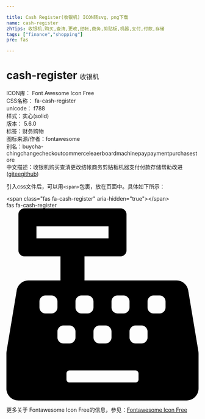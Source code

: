 ```yaml
---

title: Cash Register(收银机) ICON转svg、png下载
name: cash-register
zhTips: 收银机,购买,查清,更改,结帐,商务,剪贴板,机器,支付,付款,存储
tags: ["finance","shopping"]
pre: fas

---
```


# cash-register  <small style="font-size: 60%;font-weight: 100">收银机</small>


<div class="detail-page">
<p>
<span>
ICON库：
<span class="badge-secondary badge">Font Awesome Icon Free</span> 
</span>
<br/>
<span>
CSS名称：
<span class="badge-secondary badge">fa-cash-register</span> 
</span>
<br/>
<span>
unicode：
<span class="badge-secondary badge">f788</span> 
<copy-btn content='f788' btn-title=""></copy-btn>
<copy-btn :content='String.fromCodePoint(parseInt("f788", 16))' btn-title="复制U"></copy-btn>
</span><br/><span>样式：<span class="badge-light badge">实心(solid)</span></span>
<br/>
<span>
版本：
<span class="badge-secondary badge">5.6.0</span> 
</span><br/><span>标签：<span class="badge-light badge"><router-link to="/tags/finance.html">财务</router-link></span><span class="badge-light badge"><router-link to="/tags/shopping.html">购物</router-link></span></span>
<br/>
<span>图标来源/作者：<span class="badge-light badge">fontawesome</span></span> 
<br/>
<span>别名：<span class="badge-light badge">buy</span><span class="badge-light badge">cha-ching</span><span class="badge-light badge">change</span><span class="badge-light badge">checkout</span><span class="badge-light badge">commerce</span><span class="badge-light badge">leaerboard</span><span class="badge-light badge">machine</span><span class="badge-light badge">pay</span><span class="badge-light badge">payment</span><span class="badge-light badge">purchase</span><span class="badge-light badge">store</span></span><br/><span class="zh-detail">中文描述：<span class="badge-primary badge">收银机</span><span class="badge-primary badge">购买</span><span class="badge-primary badge">查清</span><span class="badge-primary badge">更改</span><span class="badge-primary badge">结帐</span><span class="badge-primary badge">商务</span><span class="badge-primary badge">剪贴板</span><span class="badge-primary badge">机器</span><span class="badge-primary badge">支付</span><span class="badge-primary badge">付款</span><span class="badge-primary badge">存储</span><span class="help-link"><span>帮助改进</span>(<a href="https://gitee.com/liuwave/icon-helper/edit/master/json/fontawesome/solid/cash-register.json" target="_blank" rel="noopener noreferrer">gitee</a><a href="https://github.com/liuwave/icon-helper/edit/master/json/fontawesome/solid/cash-register.json" target="_blank" rel="noopener noreferrer">github</a></span>)</span><br/>
</p>
</div>
<div class="alert alert-dark">
  <i class="fas fa-cash-register fa-xs"></i>
  <i class="fas fa-cash-register fa-sm"></i>
  <i class="fas fa-cash-register fa-lg"></i>
  <i class="fas fa-cash-register fa-2x"></i>
  <i class="fas fa-cash-register fa-3x"></i>
  <i class="fas fa-cash-register fa-5x"></i>
  <i class="fas fa-cash-register fa-7x"></i>
</div>
<div>
  <p>引入css文件后，可以用<code>&lt;span&gt;</code>包裹，放在页面中。具体如下所示：    
  </p>
  <div class="alert alert-primary" style="font-size: 14px">
    &lt;span class="fas fa-cash-register" aria-hidden="true"&gt;&lt;/span&gt;
    <copy-btn content='<span class="fas fa-cash-register" aria-hidden="true"></span>'></copy-btn>
  </div>
  <div class="alert alert-secondary">
    <i class="fas fa-cash-register"
    style="font-size: 24px"
    aria-hidden="true"></i> fas fa-cash-register
    <copy-btn content="fas fa-cash-register" btn-title="复制图标名称"></copy-btn>
  </div>
</div>
<div id="svg" class="svg-wrap">
<svg xmlns="http://www.w3.org/2000/svg" viewBox="0 0 512 512"><path d="M511.1 378.8l-26.7-160c-2.6-15.4-15.9-26.7-31.6-26.7H208v-64h96c8.8 0 16-7.2 16-16V16c0-8.8-7.2-16-16-16H48c-8.8 0-16 7.2-16 16v96c0 8.8 7.2 16 16 16h96v64H59.1c-15.6 0-29 11.3-31.6 26.7L.8 378.7c-.6 3.5-.9 7-.9 10.5V480c0 17.7 14.3 32 32 32h448c17.7 0 32-14.3 32-32v-90.7c.1-3.5-.2-7-.8-10.5zM280 248c0-8.8 7.2-16 16-16h16c8.8 0 16 7.2 16 16v16c0 8.8-7.2 16-16 16h-16c-8.8 0-16-7.2-16-16v-16zm-32 64h16c8.8 0 16 7.2 16 16v16c0 8.8-7.2 16-16 16h-16c-8.8 0-16-7.2-16-16v-16c0-8.8 7.2-16 16-16zm-32-80c8.8 0 16 7.2 16 16v16c0 8.8-7.2 16-16 16h-16c-8.8 0-16-7.2-16-16v-16c0-8.8 7.2-16 16-16h16zM80 80V48h192v32H80zm40 200h-16c-8.8 0-16-7.2-16-16v-16c0-8.8 7.2-16 16-16h16c8.8 0 16 7.2 16 16v16c0 8.8-7.2 16-16 16zm16 64v-16c0-8.8 7.2-16 16-16h16c8.8 0 16 7.2 16 16v16c0 8.8-7.2 16-16 16h-16c-8.8 0-16-7.2-16-16zm216 112c0 4.4-3.6 8-8 8H168c-4.4 0-8-3.6-8-8v-16c0-4.4 3.6-8 8-8h176c4.4 0 8 3.6 8 8v16zm24-112c0 8.8-7.2 16-16 16h-16c-8.8 0-16-7.2-16-16v-16c0-8.8 7.2-16 16-16h16c8.8 0 16 7.2 16 16v16zm48-80c0 8.8-7.2 16-16 16h-16c-8.8 0-16-7.2-16-16v-16c0-8.8 7.2-16 16-16h16c8.8 0 16 7.2 16 16v16z"/></svg>
</div>
<detail full-name='fa-cash-register'></detail>
    
<div><p>更多关于  Fontawesome Icon Free的信息，参见：<a target="_blank" href="https://iconhelper.cn/fontawesome.html">Fontawesome Icon Free</a>
</p></div>
